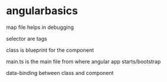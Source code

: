 # angularbasics

map file helps in debugging

selector are tags<my-app></my-app>

class is blueprint for the component

main.ts is the main file from where angular app starts/bootstrap

data-binding between class and component